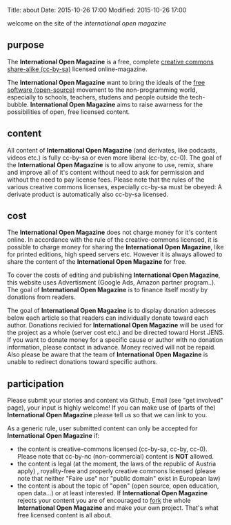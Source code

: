Title: about
Date: 2015-10-26 17:00
Modified: 2015-10-26 17:00


welcome on the site of the *international open magazine*

## purpose

The **International Open Magazine** is a free, complete [creative commons share-alike (cc-by-sa)](https://creativecommons.org/licenses/by-sa/4.0/) licensed online-magazine.

The **International Open Magazine** want to bring the ideals of the [free software (open-source)](https://en.wikipedia.org/wiki/Free_software) movement to the non-programming world, especially to schools, teachers, studens and people outside the tech-bubble. **International Open Magazine** aims to raise awarness for the possibilities of open, free licensed content.

  

## content

All content of **International Open Magazine** (and derivates, like podcasts, videos etc.) is fully cc-by-sa or even more liberal (cc-by, cc-0).  The goal of the **International Open Magazine** is to allow anyone to use, remix, share and improve all of it's content without need to ask for permission and without the need to pay license fees. Please note that the rules of the various creative commons licenses, especially cc-by-sa must be obeyed: A derivate product is automatically also cc-by-sa licensed. 



## cost

The **International Open Magazine** does not charge money for it's content online. In accordance with the rule of the creative-commons licensed, it is possible to charge money for sharing the **International Open Magazine**, like for printed editions, high speed servers etc. However it is always allowed to share the content of the **International Open Magazine** for free.

To cover the costs of editing and publishing **International Open Magazine**, this website uses Advertisment (Google Ads, Amazon partner program..). The goal of **International Open Magazine**  is to finance itself mostly by donations from readers.


The goal of **International Open Magazine** is to display donation adresses below each article so that readers can individually donate toward each author. Donations recivied for **International Open Magazine** will be used for the project as a whole (server cost etc.) and be directed toward Horst JENS. If you want to donate money for a specific cause or author with no donation information, please contact in advance. Money recived will not be repaid. Also please be aware that the team of **International Open Magazine** is unable to redirect donations toward specific authors. 

## participation

Please submit your stories and content via Github, Email (see "get involved" page), your input is highly welcome! If you can make use of (parts of the) **International Open Magazine** please tell us so that we can link to you. 

As a generic rule, user submitted content can only be accepted for **International Open Magazine** if:

  * the content is creative-commons licensed (cc-by-sa, cc-by, cc-0). Please note that cc-by-nc (non-commercial) content is **NOT** allowed.
  * the content is legal (at the moment, the laws of the republic of Austria apply) , royality-free and properly creative commons licensed (please note that neither "Faire use" nor "public domain" exist in European law)
  * the content is about the topic of "open" (open source, open education, open data...) or at least interested. If **International Open Magazine** rejects your content you are of encouraged to [fork](https://en.wikipedia.org/wiki/Fork_(software_development)) the whole **International Open Magazine** and make your own project. That's what free licensed content is all about.


